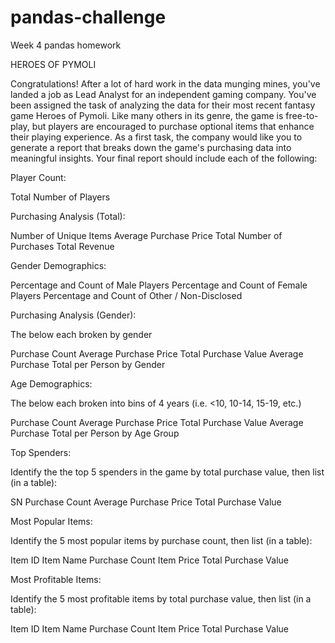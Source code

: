 # pandas-challenge
Week 4 pandas homework

HEROES OF PYMOLI

Congratulations! After a lot of hard work in the data munging mines, you've landed a job as Lead Analyst for an independent gaming company. You've been assigned the task of analyzing the data for their most recent fantasy game Heroes of Pymoli.
Like many others in its genre, the game is free-to-play, but players are encouraged to purchase optional items that enhance their playing experience. As a first task, the company would like you to generate a report that breaks down the game's purchasing data into meaningful insights.
Your final report should include each of the following:

Player Count:

Total Number of Players


Purchasing Analysis (Total):

Number of Unique Items
Average Purchase Price
Total Number of Purchases
Total Revenue


Gender Demographics:

Percentage and Count of Male Players
Percentage and Count of Female Players
Percentage and Count of Other / Non-Disclosed


Purchasing Analysis (Gender):

The below each broken by gender

Purchase Count
Average Purchase Price
Total Purchase Value
Average Purchase Total per Person by Gender




Age Demographics:

The below each broken into bins of 4 years (i.e. <10, 10-14, 15-19, etc.)

Purchase Count
Average Purchase Price
Total Purchase Value
Average Purchase Total per Person by Age Group




Top Spenders:

Identify the the top 5 spenders in the game by total purchase value, then list (in a table):

SN
Purchase Count
Average Purchase Price
Total Purchase Value




Most Popular Items:

Identify the 5 most popular items by purchase count, then list (in a table):

Item ID
Item Name
Purchase Count
Item Price
Total Purchase Value




Most Profitable Items:

Identify the 5 most profitable items by total purchase value, then list (in a table):

Item ID
Item Name
Purchase Count
Item Price
Total Purchase Value
